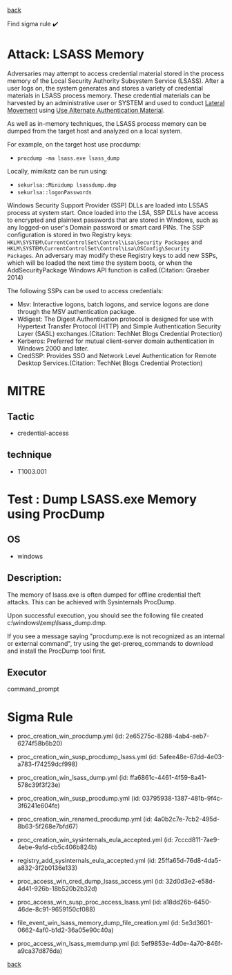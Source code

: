 
[back](../index.md)

Find sigma rule :heavy_check_mark: 

# Attack: LSASS Memory 

Adversaries may attempt to access credential material stored in the process memory of the Local Security Authority Subsystem Service (LSASS). After a user logs on, the system generates and stores a variety of credential materials in LSASS process memory. These credential materials can be harvested by an administrative user or SYSTEM and used to conduct [Lateral Movement](https://attack.mitre.org/tactics/TA0008) using [Use Alternate Authentication Material](https://attack.mitre.org/techniques/T1550).

As well as in-memory techniques, the LSASS process memory can be dumped from the target host and analyzed on a local system.

For example, on the target host use procdump:

* <code>procdump -ma lsass.exe lsass_dump</code>

Locally, mimikatz can be run using:

* <code>sekurlsa::Minidump lsassdump.dmp</code>
* <code>sekurlsa::logonPasswords</code>


Windows Security Support Provider (SSP) DLLs are loaded into LSSAS process at system start. Once loaded into the LSA, SSP DLLs have access to encrypted and plaintext passwords that are stored in Windows, such as any logged-on user's Domain password or smart card PINs. The SSP configuration is stored in two Registry keys: <code>HKLM\SYSTEM\CurrentControlSet\Control\Lsa\Security Packages</code> and <code>HKLM\SYSTEM\CurrentControlSet\Control\Lsa\OSConfig\Security Packages</code>. An adversary may modify these Registry keys to add new SSPs, which will be loaded the next time the system boots, or when the AddSecurityPackage Windows API function is called.(Citation: Graeber 2014)

The following SSPs can be used to access credentials:

* Msv: Interactive logons, batch logons, and service logons are done through the MSV authentication package.
* Wdigest: The Digest Authentication protocol is designed for use with Hypertext Transfer Protocol (HTTP) and Simple Authentication Security Layer (SASL) exchanges.(Citation: TechNet Blogs Credential Protection)
* Kerberos: Preferred for mutual client-server domain authentication in Windows 2000 and later.
* CredSSP:  Provides SSO and Network Level Authentication for Remote Desktop Services.(Citation: TechNet Blogs Credential Protection)


# MITRE
## Tactic
  - credential-access


## technique
  - T1003.001


# Test : Dump LSASS.exe Memory using ProcDump
## OS
  - windows


## Description:
The memory of lsass.exe is often dumped for offline credential theft attacks. This can be achieved with Sysinternals
ProcDump.

Upon successful execution, you should see the following file created c:\windows\temp\lsass_dump.dmp.

If you see a message saying "procdump.exe is not recognized as an internal or external command", try using the  get-prereq_commands to download and install the ProcDump tool first.


## Executor
command_prompt

# Sigma Rule
 - proc_creation_win_procdump.yml (id: 2e65275c-8288-4ab4-aeb7-6274f58b6b20)

 - proc_creation_win_susp_procdump_lsass.yml (id: 5afee48e-67dd-4e03-a783-f74259dcf998)

 - proc_creation_win_lsass_dump.yml (id: ffa6861c-4461-4f59-8a41-578c39f3f23e)

 - proc_creation_win_susp_procdump.yml (id: 03795938-1387-481b-9f4c-3f6241e604fe)

 - proc_creation_win_renamed_procdump.yml (id: 4a0b2c7e-7cb2-495d-8b63-5f268e7bfd67)

 - proc_creation_win_sysinternals_eula_accepted.yml (id: 7cccd811-7ae9-4ebe-9afd-cb5c406b824b)

 - registry_add_sysinternals_eula_accepted.yml (id: 25ffa65d-76d8-4da5-a832-3f2b0136e133)

 - proc_access_win_cred_dump_lsass_access.yml (id: 32d0d3e2-e58d-4d41-926b-18b520b2b32d)

 - proc_access_win_susp_proc_access_lsass.yml (id: a18dd26b-6450-46de-8c91-9659150cf088)

 - file_event_win_lsass_memory_dump_file_creation.yml (id: 5e3d3601-0662-4af0-b1d2-36a05e90c40a)

 - proc_access_win_lsass_memdump.yml (id: 5ef9853e-4d0e-4a70-846f-a9ca37d876da)



[back](../index.md)
